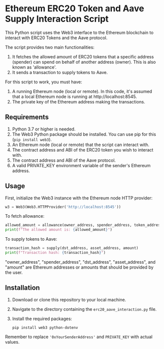 # Ethereum ERC20 Token and Aave Supply Interaction Script

This Python script uses the Web3 interface to the Ethereum blockchain to interact with ERC20 Tokens and the Aave protocol.

The script provides two main functionalities:
1. It fetches the allowed amount of ERC20 tokens that a specific address (spender) can spend on behalf of another address (owner). This is also known as 'allowance'.
2. It sends a transaction to supply tokens to Aave.

For this script to work, you must have:
1. A running Ethereum node (local or remote). In this code, it's assumed that a local Ethereum node is running at http://localhost:8545.
2. The private key of the Ethereum address making the transactions.

## Requirements

1. Python 3.7 or higher is needed.
2. The Web3 Python package should be installed. You can use pip for this (`pip install web3`).
3. An Ethereum node (local or remote) that the script can interact with.
4. The contract address and ABI of the ERC20 token you wish to interact with.
5. The contract address and ABI of the Aave protocol.
6. A valid PRIVATE_KEY environment variable of the sender's Ethereum address.

## Usage

First, initialize the Web3 instance with the Ethereum node HTTP provider:

```python
w3 = Web3(Web3.HTTPProvider('http://localhost:8545'))
```

To fetch allowance:

```python
allowed_amount = allowance(owner_address, spender_address, token_address)
print(f"The allowed amount is: {allowed_amount}")
```

To supply tokens to Aave:

```python
transaction_hash = supply(dst_address, asset_address, amount)
print(f"Transaction hash: {transaction_hash}")
```

"owner_address", "spender_address", "dst_address", "asset_address", and "amount" are Ethereum addresses or amounts that should be provided by the user.

## Installation

1. Download or clone this repository to your local machine.
2. Navigate to the directory containing the `erc20_aave_interaction.py` file.
3. Install the required packages:

    ```
    pip install web3 python-dotenv
    ```

Remember to replace `'0xYourSenderAddress'` and `PRIVATE_KEY` with actual values.
